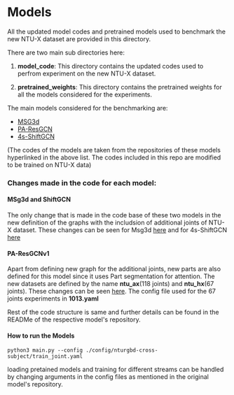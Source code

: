 # Models

All the updated model codes and pretrained models used to benchmark the new NTU-X dataset are provided in this directory.

There are two main sub directories here:

1. <b>model_code</b>: This directory contains the updated codes used to perfrom experiment on the new NTU-X dataset.

2. <b>pretrained_weights</b>: This directory contains the pretrained weights for all the models considered for the experiments.



The main models considered for the benchmarking are:

- [MSG3d](https://github.com/kenziyuliu/ms-g3d)
- [PA-ResGCN](https://github.com/yfsong0709/ResGCNv1)
- [4s-ShiftGCN](https://github.com/kchengiva/Shift-GCN)

(The codes of the models are taken from the repositories of these models hyperlinked in the above list. The codes included in this repo are modified to be trained on NTU-X data)

### Changes made in the code for each model:

#### MSg3d and ShiftGCN

The only change that is made in the code base of these two models in the new definition of the graphs with the includsion of additional joints of NTU-X dataset. These changes can be seen for Msg3d  [here](./model_codes/MsG3d/graph/ntu_rgb_d.py) and for 4s-ShiftGCN [here](./model_codes/4s-ShiftGCN/graph/ntu_rgb_d.py)


#### PA-ResGCNv1

Apart from defining new graph for the additional joints, new parts are also defined for this model since it uses Part segmentation for attention. The new datasets are defined by the name <b>ntu_ax</b>(118 joints) and <b>ntu_hx</b>(67 joints). These changes can be seen [here](./model_codes/PA-ResGCN/src/dataset/graph.py). The config file used for the 67 joints experiments in <b>1013.yaml</b>


Rest of the code structure is same and further details can be found in the READMe of the respective model's repository.

#### How to run the Models

`
python3 main.py --config ./config/nturgbd-cross-subject/train_joint.yaml `

loading pretained models and training for different streams can be handled by changing arguments in the config files as mentioned in the original model's repository.
